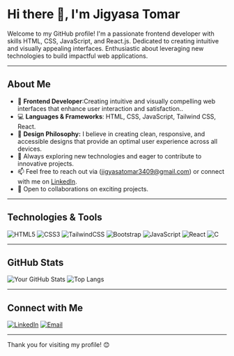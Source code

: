 # Hi there 👋, I'm Jigyasa Tomar

Welcome to my GitHub profile! I'm a passionate frontend developer with skills HTML, CSS, JavaScript, and React.js. Dedicated to creating intuitive and visually appealing interfaces. Enthusiastic about leveraging new technologies to build impactful web applications.


---

## About Me

- 🎨 **Frontend Developer**:Creating intuitive and visually compelling web interfaces that enhance user interaction and satisfaction..
- 💻 **Languages & Frameworks**: HTML, CSS, JavaScript, Tailwind CSS, React.
- 🎨 **Design Philosophy:** I believe in creating clean, responsive, and accessible designs that provide an optimal user experience across all devices.
- 🚀 Always exploring new technologies and eager to contribute to innovative projects.
- 📫 Feel free to reach out via (jigyasatomar3409@gmail.com) or connect with me on [LinkedIn](https://www.linkedin.com/in/jigyasa-tomar).
- 🤝 Open to collaborations on exciting projects.

---

## Technologies & Tools

![HTML5](https://img.shields.io/badge/HTML5-E34F26?style=for-the-badge&logo=html5&logoColor=white)
![CSS3](https://img.shields.io/badge/CSS3-1572B6?style=for-the-badge&logo=css3&logoColor=white)
![TailwindCSS](https://img.shields.io/badge/Tailwind_CSS-38B2AC?style=for-the-badge&logo=tailwind-css&logoColor=white)
![Bootstrap](https://img.shields.io/badge/Bootstrap-563D7C?style=for-the-badge&logo=bootstrap&logoColor=white)
![JavaScript](https://img.shields.io/badge/JavaScript-F7DF1E?style=for-the-badge&logo=javascript&logoColor=black)
![React](https://img.shields.io/badge/React-61DAFB?style=for-the-badge&logo=react&logoColor=black)
![C](https://img.shields.io/badge/C-00599C?style=for-the-badge&logo=c&logoColor=white)

---


## GitHub Stats

![Your GitHub Stats](https://github-readme-stats.vercel.app/api?username=Jigyasa-tomar&show_icons=true&theme=radical)
![Top Langs](https://github-readme-stats.vercel.app/api/top-langs/?username=yourusername&layout=compact&theme=radical)

---


## Connect with Me

[![LinkedIn](https://img.shields.io/badge/LinkedIn-0A66C2?style=for-the-badge&logo=linkedin&logoColor=white)](https://www.linkedin.com/in/jigyasa-tomar)
[![Email](https://img.shields.io/badge/Email-D14836?style=for-the-badge&logo=gmail&logoColor=white)](mailto:jigyasatomar3409@gmail.com)

---

Thank you for visiting my profile! 😊
